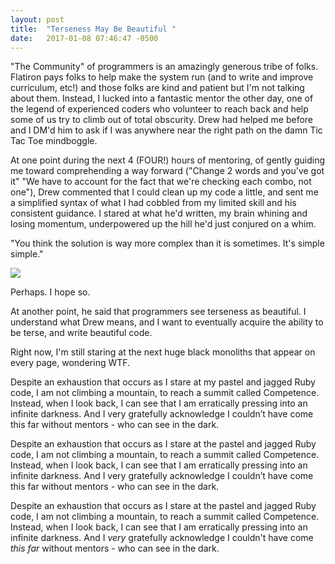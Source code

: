```yaml
---
layout: post
title:  "Terseness May Be Beautiful "
date:   2017-01-08 07:46:47 -0500
---
```



"The Community" of programmers is an amazingly generous tribe of folks.  Flatiron pays folks to help make the system run (and to write and improve curriculum, etc!) and those folks are kind and patient but I'm not talking about them.  Instead, I lucked into a fantastic mentor the other day, one of the legend of experienced coders who volunteer to reach back and help some of us try to climb out of total obscurity.  Drew had helped me before and I DM'd him to ask if I was anywhere near the right path on the damn Tic Tac Toe mindboggle.  

At one point during the next 4 (FOUR!) hours of mentoring, of gently guiding me toward comprehending a way forward ("Change 2 words and you've got it" "We have to account for the fact that we're checking each combo, not one"), Drew commented that I could clean up my code a little, and sent me a simplified syntax of what I had cobbled from my limited skill and his consistent guidance.  I stared at what he'd written, my brain whining and losing momentum, underpowered up the hill he'd just conjured on a whim.

"You think the solution is way more complex than it is sometimes. It's simple simple."

![](http://i.imgur.com/PVHC1qu.gif)

Perhaps.  I hope so.  

At another point, he said that programmers see terseness as beautiful.  I understand what Drew means, and I want to eventually acquire the ability to be terse, and write beautiful code.

Right now, I'm still staring at the next huge black monoliths that appear on every page, wondering WTF.  

Despite an exhaustion that occurs as I stare at my pastel and jagged Ruby code, I am not climbing a mountain, to reach a summit called Competence. Instead, when I look back, I can see that I am erratically pressing into an infinite darkness. And I very gratefully acknowledge I couldn’t have come this far without mentors - who can see in the dark.

Despite an exhaustion that occurs as I stare at the pastel and jagged Ruby code, I am not climbing a mountain, to reach a summit called Competence. Instead, when I look back, I can see that I am erratically pressing into an infinite darkness. And I very gratefully acknowledge I couldn’t have come this far without mentors - who can see in the dark.

Despite an exhaustion that occurs as I stare at the pastel and jagged Ruby code, I am not climbing a mountain, to reach a summit called Competence.  Instead, when I look back, I can see that I am erratically pressing into an infinite darkness.  And I *very* gratefully acknowledge I couldn't have come *this far* without mentors - who can see in the dark.
